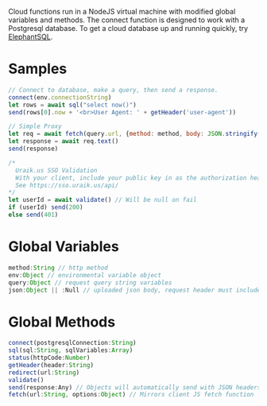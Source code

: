 Cloud functions run in a NodeJS virtual machine with modified global variables and methods. The connect function is designed to work with a Postgresql database.
To get a cloud database up and running quickly, try [ElephantSQL](https://elephantsql.com).

# Samples
```js
// Connect to database, make a query, then send a response.
connect(env.connectionString)
let rows = await sql("select now()")
send(rows[0].now + '<br>User Agent: ' + getHeader('user-agent'))

// Simple Proxy
let req = await fetch(query.url, {method: method, body: JSON.stringify(json)})
let response = await req.text()
send(response)

/* 
  Uraik.us SSO Validation
  With your client, include your public key in as the authorization header: 'Bearer ' + sso.publicKey
  See https://sso.uraik.us/api/
*/
let userId = await validate() // Will be null on fail
if (userId) send(200)
else send(401)
```
# Global Variables
```js
method:String // http method
env:Object // environmental variable object
query:Object // request query string variables
json:Object || :Null // uploaded json body, request header must include header: {'Content-Type': 'application/json'}
```
# Global Methods
```js
connect(postgresqlConnection:String)
sql(sql:String, sqlVariables:Array)
status(httpCode:Number)
getHeader(header:String)
redirect(url:String)
validate()
send(response:Any) // Objects will automatically send with JSON headers
fetch(url:String, options:Object) // Mirrors client JS fetch function
```

